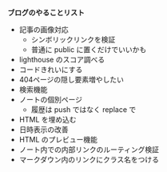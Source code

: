 **ブログのやることリスト**

- 記事の画像対応
  - シンボリックリンクを検証
  - 普通に public に置くだけでいいかも
- lighthouse のスコア調べる
- コードきれいにする
- 404ページの隠し要素増やしたい
- 検索機能
- ノートの個別ページ
  - 履歴は push ではなく replace で 
- HTML を埋め込む
- 日時表示の改善
- HTML のプレビュー機能
- ノート内での内部リンクのルーティング検証
- マークダウン内のリンクにクラス名をつける
